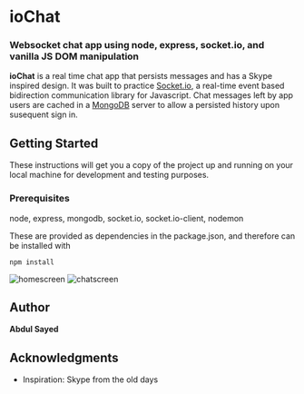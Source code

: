 # ioChat

### Websocket chat app using node, express, socket.io, and vanilla JS DOM manipulation

**ioChat** is a real time chat app that persists messages and has a Skype inspired design. It was built to practice [Socket.io](https://socket.io/), a real-time event based bidirection communication library for Javascript. Chat messages left by app users are cached in a [MongoDB](https://www.mongodb.com/) server to allow a persisted history upon susequent sign in.

## Getting Started

These instructions will get you a copy of the project up and running on your local machine for development and testing purposes.

### Prerequisites

node, express, mongodb, socket.io, socket.io-client, nodemon

These are provided as dependencies in the package.json, and therefore can be installed with

```
npm install
```

<img src="https://i.ibb.co/NyZ4Wck/homescreen.png" alt="homescreen" border="0">

<img src="https://i.ibb.co/34FwST9/chatscreen.png" alt="chatscreen" border="0">

## Author

**Abdul Sayed**

## Acknowledgments

- Inspiration: Skype from the old days
